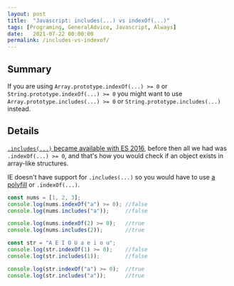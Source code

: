 ```yaml
---
layout: post
title:  "Javascript: includes(...) vs indexOf(...)"
tags: [Programing, GeneralAdvice, Javascript, Always]
date:   2021-07-22 00:00:00
permalink: /includes-vs-indexof/
---
```

 
## Summary
If you are using `Array.prototype.indexOf(...) >= 0` or `String.prototype.indexOf(...) >= 0` you might want to use `Array.prototype.includes(...) >= 0` or `String.prototype.includes(...)` instead.

## Details
[`.includes(...)` became available with ES 2016](https://en.wikipedia.org/wiki/ECMAScript#7th_Edition_%E2%80%93_ECMAScript_2016), before then all we had was `.indexOf(...) >= 0`, and that's how you would check if an object exists in array-like structures.

IE doesn't have support for `.includes(...)` so you would have to use [a polyfill](https://developer.mozilla.org/en-US/docs/Web/JavaScript/Reference/Global_Objects/String/includes#polyfill) or `.indexOf(...)`.

```javascript
const nums = [1, 2, 3];
console.log(nums.indexOf("a") >= 0); //false
console.log(nums.includes("a"));     //false

console.log(nums.indexOf(2) >= 0);   //true
console.log(nums.includes(2));       //true

const str = "A E I O U a e i o u";
console.log(str.indexOf(1) >= 0);    //false
console.log(str.includes(1));        //false

console.log(str.indexOf("a") >= 0);  //true
console.log(str.includes("a"));      //true
```

